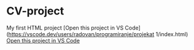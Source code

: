 # CV-project
My first HTML project
[Open this project in VS Code](https://vscode.dev/users/radovan/programiranje/projekat 1/index.html)
[Open this project in VS Code](https://vscode.dev/github/Radovan28/CV-project)
